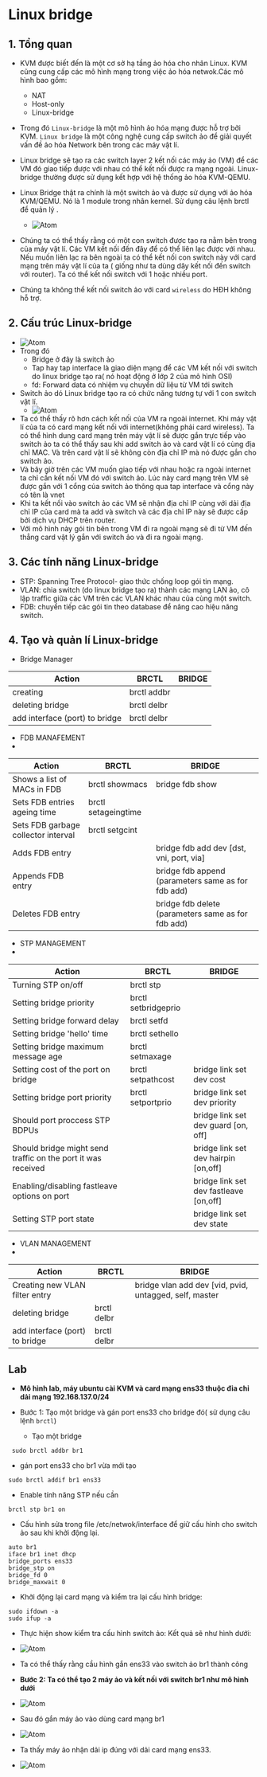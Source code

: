 # Linux bridge # 
## 1. Tổng quan ## 
- KVM được biết đến là một cơ sở hạ tầng ảo hóa cho nhân Linux. KVM cũng cung cấp các mô hình mạng trong việc ảo hóa netwok.Các mô hình bao gồm: 
  - NAT 
  - Host-only 
  - Linux-bridge 
- Trong đó `Linux-bridge` là một mô hình ảo hóa mạng được hỗ trợ bởi KVM. `Linux bridge` là một công nghệ cung cấp switch ảo để giải quyết vấn đề ảo hóa Network bên trong các máy vật lí. 
- Linux bridge sẽ tạo ra các switch layer 2 kết nối các máy ảo (VM) để các VM đó giao tiếp được với nhau có thể kết nối được ra mạng ngoài. Linux-bridge thường được sử dụng kết hợp với hệ thống ảo hóa KVM-QEMU. 
- Linux Bridge thật ra chính là một switch ảo và được sử dụng với ảo hóa KVM/QEMU. Nó là 1 module trong nhân kernel. Sử dụng câu lệnh brctl để quản lý .

   - ![Atom](https://i.imgur.com/N2JbNbI.png)
- Chúng ta có thể thấy rằng có một con switch được tạo ra nằm bên trong của máy vật lí. Các VM kết nối đến đây để có thể liên lạc được với nhau. Nếu muốn liên lạc ra bên ngoài ta có thể kết nối con switch này với card mạng trên máy vật lí của ta ( giống như ta dùng dây kết nối đến switch với router). Ta có thể kết nối switch với 1 hoặc nhiều port. 
- Chúng ta không thể kết nối switch ảo với card `wireless` do HĐH không hỗ trợ. 

## 2. Cấu trúc Linux-bridge ## 
   - ![Atom](https://i.imgur.com/wiI5bbw.png)
- Trong đó 
  - Bridge ở đây là switch ảo 
  - Tap hay tap interface là giao diện mạng để các VM kết nối với switch do linux bridge tạo ra( nó hoạt động ở lớp 2 của mô hình OSI) 
  - fd: Forward data có nhiệm vụ chuyển dữ liệu từ VM tới switch 
- Switch ảo dó Linux bridge tạo ra có chức năng tương tự với 1 con switch vật lí. 
   - ![Atom](https://i.imgur.com/AedF4RN.png) 
- Ta có thể thấy rõ hơn cách kết nối của VM ra ngoài internet. Khi máy vật lí của ta có card mạng kết nối với internet(không phải card wireless). Ta có thể hình dung card mạng trên máy vật lí sẽ được gắn trực tiếp vào switch ảo ta có thể thấy sau khi add switch ảo và card vật lí có cùng địa chỉ MAC. Và trên card vật lí sẽ không còn địa chỉ IP mà nó được gắn cho switch ảo. 
- Và bây giờ trên các VM muốn giao tiếp với nhau hoặc ra ngoài internet ta chỉ cần kết nối VM đó với switch ảo. Lúc này card mạng trên VM sẽ được gắn với 1 cổng của switch ảo thông qua tap interface và cổng này có tên là vnet
- Khi ta kết nối vào switch ảo các VM sẽ nhận địa chỉ IP cùng với dải địa chỉ IP của card mà ta add và switch và các địa chỉ IP này sẽ được cấp bởi dịch vụ DHCP trên router.
- Với mô hình này gói tin bên trong VM đi ra ngoài mạng sẽ đi từ VM đến thẳng card vật lý gắn với switch ảo và đi ra ngoài mạng.
## 3. Các tính năng Linux-bridge ## 
- STP: Spanning Tree Protocol- giao thức chống loop gói tin mạng. 
- VLAN: chia switch (do linux bridge tạo ra) thành các mạng LAN ảo, cô lập traffic giữa các VM trên các VLAN khác nhau của cùng một switch. 
- FDB: chuyển tiếp các gói tin theo database để nâng cao hiệu năng switch. 
## 4. Tạo và quản lí Linux-bridge 
- Bridge Manager 

|  Action  | BRCTL  | BRIDGE  |   
|---|---|---|
| creating  |  brctl addbr <bridge> |   |   
| deleting bridge	  | brctl delbr <bridge>  |   |   
|  add interface (port) to bridge	 | brctl delbr <bridge>	  |   |  

- FDB MANAFEMENT 
- 
|  Action | BRCTL  | BRIDGE   | 
|---|---|---|
| Shows a list of MACs in FDB  | brctl showmacs <bridge>  | bridge fdb show  |   
|Sets FDB entries ageing time	   | brctl setageingtime <bridge> <time>  |   |   
| Sets FDB garbage collector interval  | brctl setgcint <brname> <time>  |   |  
| Adds FDB entry	  |   |  bridge fdb add dev <interface> [dst, vni, port, via] | 
| Appends FDB entry  |   | bridge fdb append (parameters same as for fdb add)  |   
| Deletes FDB entry  |   | bridge fdb delete (parameters same as for fdb add)  |    

- STP MANAGEMENT
- 
|  Action | BRCTL  | BRIDGE   | 
|---|---|---|
| Turning STP on/off  | brctl stp <bridge> <state>  |   |   
|Setting bridge priority	   | brctl setbridgeprio <bridge> <priority>  |   |   
| Setting bridge forward delay  | brctl setfd <bridge> <time>  |   |  
| Setting bridge 'hello' time	  | brctl sethello <bridge> <time>  |  | 
| Setting bridge maximum message age  | brctl setmaxage <bridge> <time>  |  |   
| Setting cost of the port on bridge  | brctl setpathcost <bridge> <port> <cost>  | bridge link set dev <port> cost <cost>  |  
| Setting bridge port priority  | brctl setportprio <bridge> <port> <priority> | bridge link set dev <port> priority <priority>  |   
|Should port proccess STP BDPUs	   |   | bridge link set dev <port > guard [on, off]  |   
| Should bridge might send traffic on the port it was received  |  | bridge link set dev <port> hairpin [on,off]  | 
| Enabling/disabling fastleave options on port |   |bridge link set dev <port> fastleave [on,off]  |   
| Setting STP port state  |   | bridge link set dev <port> state <state>  | 

- VLAN MANAGEMENT
- 
|  Action  | BRCTL  | BRIDGE  |   
|---|---|---|
| Creating new VLAN filter entry  |   |  bridge vlan add dev <dev> [vid, pvid, untagged, self, master |   
| deleting bridge	  | brctl delbr <bridge>  |   |   
|  add interface (port) to bridge	 | brctl delbr <bridge>	  |   | 

 
## Lab ## 
- **Mô hình lab, máy ubuntu cài KVM và card mạng ens33 thuộc đỉa chỉ dải mạng 192.168.137.0/24** 

- Bước 1: Tạo một bridge và gán port ens33 cho bridge đó( sử dụng câu lệnh `brctl`) 
  - Tạo một bridge 
```
 sudo brctl addbr br1 
```
  - gán port ens33 cho br1 vừa mới tạo 
```
sudo brctl addif br1 ens33 
```
- Enable tính năng STP nếu cần 
```
brctl stp br1 on 
```

- Cấu hình sửa trong file /etc/netwok/interface để giữ cấu hình cho switch ảo sau khi khởi động lại. 
```
auto br1
iface br1 inet dhcp
bridge_ports ens33
bridge_stp on
bridge_fd 0
bridge_maxwait 0
```
- Khởi động lại card mạng và kiểm tra lại cấu hình bridge: 
```
sudo ifdown -a 
sudo ifup -a 
```

- Thực hiện show kiểm tra cấu hình switch ảo: Kết quả sẽ như hình dưới: 
- ![Atom](https://i.imgur.com/YyV4L1f.png)
- Ta có thể thấy rằng cầu hình gắn ens33 vào switch ảo br1 thành công 

- **Bước 2: Ta có thể tạo 2 máy ảo và kết nối với switch br1 như mô hình dưới** 
- ![Atom](https://i.imgur.com/ixRHLNN.png)

- Sau đó gắn máy ảo vào dùng card mạng br1 
- ![Atom](https://i.imgur.com/tWjpFKb.png)

- Ta thấy máy ảo nhận dải ip đúng với dải card mạng ens33. 
- ![Atom](https://i.imgur.com/ttBtSTT.png)


